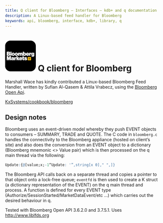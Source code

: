 ```yaml
---
title: Q client for Bloomberg – Interfaces – kdb+ and q documentation
description: A Linux-based feed handler for Bloomberg
keywords: api, bloomberg, interface, kdb+, library, q
---
```

# ![Bloomberg](img/bloomberg.png) Q client for Bloomberg




Marshall Wace has kindly contributed a Linux-based Bloomberg Feed Handler, written by Sufian Al-Qasem & Attila Vrabecz, using the [Bloomberg Open Api](http://www.openbloomberg.com/open-api/). 

<i class="fab fa-github"></i> 
[KxSystems/cookbook/bloomberg](https://github.com/KxSystems/cookbook/tree/master/bloomberg)


## Design notes

Bloomberg uses an event-driven model whereby they push EVENT objects to consumers – SUMMARY, TRADE and QUOTE. The C code in `bloomberg.c` handles the connectivity to the Bloomberg appliance (hosted on client’s site) and also does the conversion from an EVENT object to a dictionary (Bloomberg mnemonic &lt;&gt; Value pair) which is then processed on the q main thread via the following:

```q
Update:{@[value;x;-1“Update: '”,string[x 0]," ",]}
```

The Bloomberg API calls back on a separate thread and copies a pointer to that object onto a lock-free queue; `eventfd` is then used to create a K struct (a dictionary representation of the EVENT) on the q main thread and process. A function is defined for every EVENT type (Authorize/SessionStarted/MarketDataEvent/etc …) which carries out the desired behaviour in q.

Tested with Bloomberg Open API 3.6.2.0 and 3.7.5.1. Uses <http://www.liblfds.org>
